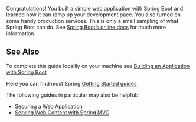 Congratulations! You built a simple web application with Spring Boot and learned how it can ramp up your development pace. You also turned on some handy production services. This is only a small sampling of what Spring Boot can do. See [Spring Boot’s online docs](https://docs.spring.io/spring-boot/docs/2.5.0/reference/htmlsingle) for much more information.


## See Also

To complete this guide locallly on your machine see [Building an Application with Spring Boot](https://spring.io/guides/gs/spring-boot/)

Here you can find most Spring [Getting Started guides](https://spring.io/guides)

The following guides in particular may also be helpful:

*   [Securing a Web Application](https://spring.io/guides/gs/securing-web/)
*   [Serving Web Content with Spring MVC](https://spring.io/guides/gs/serving-web-content/)
